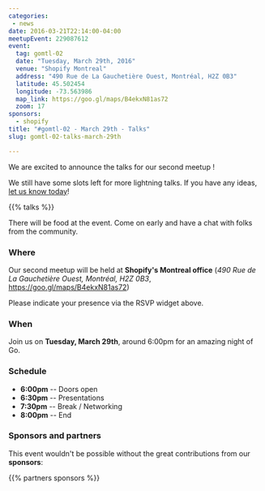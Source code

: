 ```yaml
---
categories:
 - news
date: 2016-03-21T22:14:00-04:00
meetupEvent: 229087612
event:
  tag: gomtl-02
  date: "Tuesday, March 29th, 2016"
  venue: "Shopify Montreal"
  address: "490 Rue de La Gauchetière Ouest, Montréal, H2Z 0B3"
  latitude: 45.502454
  longitude: -73.563986
  map_link: https://goo.gl/maps/B4ekxN81as72
  zoom: 17
sponsors:
  - shopify
title: "#gomtl-02 - March 29th - Talks"
slug: gomtl-02-talks-march-29th

---
```


We are excited to announce the talks for our second meetup !

We still have some slots left for more lightning talks. If you have any ideas, <a
href="mailto:team@golangmontreal.org">let us know today</a>!

<!--more-->

{{% talks %}}

There will be food at the event. Come on early and have a chat with folks from
the community.


### Where

Our second meetup will be held at **Shopify's Montreal office**  (_490 Rue de La Gauchetière Ouest, Montréal, H2Z 0B3_, https://goo.gl/maps/B4ekxN81as72)

Please indicate your presence via the RSVP widget above.


### When

Join us on **Tuesday, March 29th**, around 6:00pm for an amazing night of Go.


### Schedule

* **6:00pm** -- Doors open
* **6:30pm** -- Presentations
* **7:30pm** -- Break / Networking
* **8:00pm** -- End


### Sponsors and partners

This event wouldn't be possible without the great contributions from our **sponsors**:

{{% partners sponsors %}}
